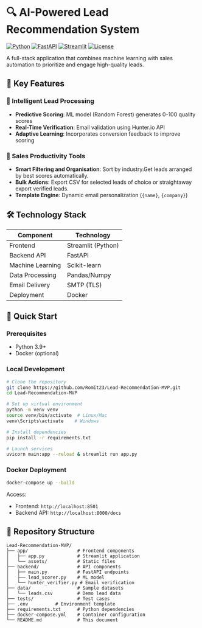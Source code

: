 # 🔍 AI-Powered Lead Recommendation System

[![Python](https://img.shields.io/badge/python-3.9+-blue.svg)](https://www.python.org/)
[![FastAPI](https://img.shields.io/badge/FastAPI-0.68+-green.svg)](https://fastapi.tiangolo.com/)
[![Streamlit](https://img.shields.io/badge/Streamlit-1.2+-red.svg)](https://streamlit.io/)
[![License](https://img.shields.io/badge/license-MIT-blue.svg)](LICENSE)

A full-stack application that combines machine learning with sales automation to prioritize and engage high-quality leads.

## 🌟 Key Features

### 🧠 Intelligent Lead Processing
- **Predictive Scoring**: ML model (Random Forest) generates 0-100 quality scores
- **Real-Time Verification**: Email validation using Hunter.io API
- **Adaptive Learning**: Incorporates conversion feedback to improve scoring

### 💼 Sales Productivity Tools
- **Smart Filtering and Organisation**: Sort by industry.Get leads arranged by best scores automatically.
- **Bulk Actions**: Export CSV for selected leads of choice or straightaway export verified leads.
- **Template Engine**: Dynamic email personalization (`{name}`, `{company}`)

## 🛠️ Technology Stack

| Component       | Technology          |
|----------------|--------------------|
| Frontend       | Streamlit (Python) |
| Backend API    | FastAPI            |
| Machine Learning | Scikit-learn     |
| Data Processing | Pandas/Numpy     |
| Email Delivery | SMTP (TLS)        |
| Deployment     | Docker            |

## 🚀 Quick Start

### Prerequisites
- Python 3.9+
- Docker (optional)

### Local Development
```bash
# Clone the repository
git clone https://github.com/Romit23/Lead-Recommendation-MVP.git
cd Lead-Recommendation-MVP

# Set up virtual environment
python -m venv venv
source venv/bin/activate  # Linux/Mac
venv\Scripts\activate    # Windows

# Install dependencies
pip install -r requirements.txt

# Launch services
uvicorn main:app --reload & streamlit run app.py
```

### Docker Deployment
```bash
docker-compose up --build
```
Access:
- Frontend: `http://localhost:8501`
- Backend API: `http://localhost:8000/docs`

## 📂 Repository Structure
```
Lead-Recommendation-MVP/
├── app/                  # Frontend components
│   ├── app.py            # Streamlit application
│   └── assets/           # Static files
├── backend/              # API components
│   ├── main.py           # FastAPI endpoints
│   ├── lead_scorer.py    # ML model
│   └── hunter_verifier.py # Email verification
├── data/                 # Sample datasets
│   └── leads.csv         # Demo lead data
├── tests/                # Test cases
├── .env          # Environment template
├── requirements.txt      # Python dependencies
├── docker-compose.yml    # Container configuration
└── README.md             # This document
```




